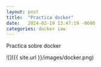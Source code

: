 ```yaml
---
layout: post
title:  "Practica docker"
date:   2024-02-19 13:47:19 -0600
categories: docker iaw
---
```


Practica sobre docker

![]({{ site.url }}/images/docker.png)